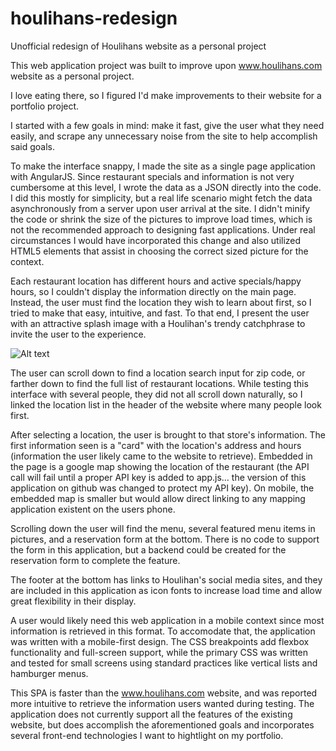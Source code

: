 # houlihans-redesign
Unofficial redesign of Houlihans website as a personal project

This web application project was built to improve upon www.houlihans.com website as a personal project.

I love eating there, so I figured I'd make improvements to their website for a portfolio project.

I started with a few goals in mind: make it fast, give the user what they need easily, and scrape any unnecessary noise from the site to
help accomplish said goals.

To make the interface snappy, I made the site as a single page application with AngularJS.  Since restaurant specials and information
is not very cumbersome at this level, I wrote the data as a JSON directly into the code.  I did this mostly for simplicity, but a real
life scenario might fetch the data asynchronously from a server upon user arrival at the site.  I didn't minify the code or shrink the
size of the pictures to improve load times, which is not the recommended approach to designing fast applications.  Under real circumstances
I would have incorporated this change and also utilized HTML5 elements that assist in choosing the correct sized picture for the context.

Each restaurant location has different hours and active specials/happy hours, so I couldn't display the information directly on the main
page.  Instead, the user must find the location they wish to learn about first, so I tried to make that easy, intuitive, and fast.  To
 that end, I present the user with an attractive splash image with a Houlihan's trendy catchphrase to invite the user to the experience.

![Alt text](/../<screenshots>/screenshots/home.png?raw=true "Home")
 
 The user can scroll down to find a location search input for zip code, or farther down to find the full list of restaurant locations.  While
 testing this interface with several people, they did not all scroll down naturally, so I linked the location list in the header of the 
 website where many people look first.
 
 After selecting a location, the user is brought to that store's information.  The first information seen is a "card" with the location's
 address and hours (information the user likely came to the website to retrieve).  Embedded in the page is a google map showing the location
 of the restaurant (the API call will fail until a proper API key is added to app.js... the version of this application on github was changed
 to protect my API key).  On mobile, the embedded map is smaller but would allow direct linking to any mapping application existent on the
 users phone.
 
 Scrolling down the user will find the menu, several featured menu items in pictures, and a reservation form at the bottom.  There is no code
 to support the form in this application, but a backend could be created for the reservation form to complete the feature.
 
 The footer at the bottom has links to Houlihan's social media sites, and they are included in this application as icon fonts to increase
 load time and allow great flexibility in their display.
 
 A user would likely need this web application in a mobile context since most information is retrieved in this format.  To accomodate that,
 the application was written with a mobile-first design.  The CSS breakpoints add flexbox functionality and full-screen support, while the
 primary CSS was written and tested for small screens using standard practices like vertical lists and hamburger menus.
 
 This SPA is faster than the www.houlihans.com website, and was reported more intuitive to retrieve the information users wanted
 during testing.  The application does not currently support all the features of the existing website, but does accomplish the aforementioned
 goals and incorporates several front-end technologies I want to hightlight on my portfolio.
